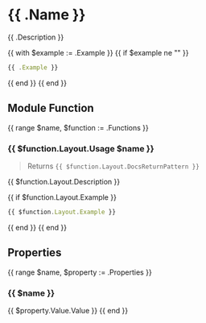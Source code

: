 # {{ .Name }}

{{ .Description }}

{{ with $example := .Example }}
{{ if $example ne "" }}
```js
{{ .Example }}
```
{{ end }}
{{ end }}
## Module Function
{{ range $name, $function := .Functions }}
### {{ $function.Layout.Usage $name }}
> Returns `{{ $function.Layout.DocsReturnPattern }}`

{{ $function.Layout.Description }}

{{ if $function.Layout.Example }}
```js
{{ $function.Layout.Example }}
```
{{ end }}
{{ end }}

## Properties
{{ range $name, $property := .Properties }}
### {{ $name }}
{{ $property.Value.Value }}
{{ end }}